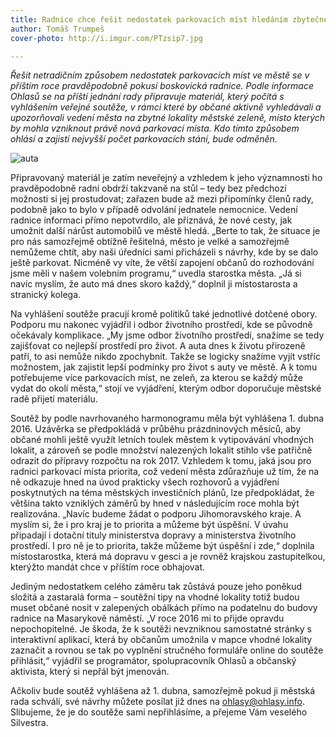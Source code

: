 ```yaml
---
title: Radnice chce řešit nedostatek parkovacích míst hledáním zbytečné zeleně
author: Tomáš Trumpeš
cover-photo: http://i.imgur.com/PTzsip7.jpg

---
```


*Řešit netradičním způsobem nedostatek parkovacích míst ve městě se v příštím roce pravděpodobně pokusí boskovická radnice. Podle informace Ohlasů se na příští jednání rady připravuje materiál, který počítá s vyhlášením veřejné soutěže, v rámci které by občané aktivně vyhledávali a upozorňovali vedení města na zbytné lokality městské zeleně, místo kterých by mohla vzniknout právě nová parkovací místa. Kdo tímto způsobem ohlásí a zajistí nejvyšší počet parkovacích stání, bude odměněn.*

<img src="http://i.imgur.com/PTzsip7.jpg" alt="auta" class="img-responsive img-popup" data-author="Tomáš Trumpeš">

Připravovaný materiál je zatím neveřejný a vzhledem k jeho významnosti ho pravděpodobně radní obdrží takzvaně na stůl – tedy bez předchozí možnosti si jej prostudovat; zařazen bude až mezi připomínky členů rady, podobně jako to bylo v případě odvolání jednatele nemocnice. Vedení radnice informaci přímo nepotvrdilo, ale přiznává, že nové cesty, jak umožnit další nárůst automobilů ve městě hledá. „Berte to tak, že situace je pro nás samozřejmě obtížně řešitelná, město je velké a samozřejmě nemůžeme chtít, aby naši úředníci sami přicházeli s návrhy, kde by se dalo ještě parkovat. Nicméně vy víte, že větší zapojení občanů do rozhodování jsme měli v našem volebním programu,“ uvedla starostka města. „Já si navíc myslím, že auto má dnes skoro každý,“ doplnil ji místostarosta a stranický kolega.

Na vyhlášení soutěže pracují kromě politiků také jednotlivé dotčené obory. Podporu mu nakonec vyjádřil i odbor životního prostředí, kde se původně očekávaly komplikace. „My jsme odbor životního prostředí, snažíme se tedy zajišťovat co nejlepší prostředí pro život. A auta dnes k životu přirozeně patří, to asi nemůže nikdo zpochybnit. Takže se logicky snažíme vyjít vstříc možnostem, jak zajistit lepší podmínky pro život s auty ve městě. A k tomu potřebujeme více parkovacích míst, ne zeleň, za kterou se každý může vydat do okolí města,“ stojí ve vyjádření, kterým odbor doporučuje městské radě přijetí materiálu.

Soutěž by podle navrhovaného harmonogramu měla být vyhlášena 1. dubna 2016. Uzávěrka se předpokládá v průběhu prázdninových měsíců, aby občané mohli ještě využít letních toulek městem k vytipovávání vhodných lokalit, a zároveň se podle množství nalezených lokalit stihlo vše patřičně odrazit do přípravy rozpočtu na rok 2017. Vzhledem k tomu, jaká jsou pro radnici parkovací místa priorita, což vedení města zdůrazňuje už tím, že na ně odkazuje hned na úvod prakticky všech rozhovorů a vyjádření poskytnutých na téma městských investičních plánů, lze předpokládat, že většina takto vzniklých záměrů by hned v následujícím roce mohla být realizována. „Navíc budeme žádat o podporu Jihomoravského kraje. A myslím si, že i pro kraj je to priorita a můžeme být úspěšní. V úvahu připadají i dotační tituly ministerstva dopravy a ministerstva životního prostředí. I pro ně je to priorita, takže můžeme být úspěšní i zde,“ doplnila místostarostka, která má dopravu v gesci a je rovněž krajskou zastupitelkou, kterýžto mandát chce v příštím roce obhajovat.

Jediným nedostatkem celého záměru tak zůstává pouze jeho poněkud složitá a zastaralá forma – soutěžní tipy na vhodné lokality totiž budou muset občané nosit v zalepených obálkách přímo na podatelnu do budovy radnice na Masarykově náměstí. „V roce 2016 mi to přijde opravdu nepochopitelné. Je škoda, že k soutěži nevzniknou samostatné stránky s interaktivní aplikací, která by občanům umožnila v mapce vhodné lokality zaznačit a rovnou se tak po vyplnění stručného formuláře online do soutěže přihlásit,“ vyjádřil se programátor, spolupracovník Ohlasů a občanský aktivista, který si nepřál být jmenován.

Ačkoliv bude soutěž vyhlášena až 1. dubna, samozřejmě pokud ji městská rada schválí, své návrhy můžete posílat již dnes na ohlasy@ohlasy.info. Slibujeme, že je do soutěže sami nepřihlásíme, a přejeme Vám veselého Silvestra.

